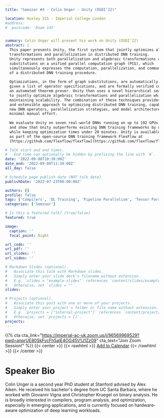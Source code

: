 ```yaml
---
title: "Seminar #4 - Colin Unger - Unity (OSDI'22)"

location: Huxley 315 - Imperial College London
#address:
#  postcode: 'Room 145'


summary: Colin Unger will present his work on Unity (OSDI'22)
abstract: |
  This paper presents Unity, the first system that jointly optimizes algebraic
  transformations and parallelization in distributed DNN training.
  Unity represents both parallelization and algebraic transformations as
  substitutions on a unified parallel computation graph (PCG), which 
  simultaneously expresses the computation, parallelization, and communication
  of a distributed DNN training procedure.
  
  Optimizations, in the form of graph substitutions, are automatically generated
  given a list of operator specifications, and are formally verified correct using
  an automated theorem prover. Unity then uses a novel hierarchical search algorithm
  to jointly optimize algebraic transformations and parallelization while 
  maintaining scalability. The combination of these techniques provides a generic
  and extensible approach to optimizing distributed DNN training, capable of integrating
  new DNN operators, parallelization strategies, and model architectures with
  minimal manual effort.
  
  We evaluate Unity on seven real-world DNNs running on up to 192 GPUs on 32 nodes
  and show that Unity outperforms existing DNN training frameworks by up to 3.6×
  while keeping optimization times under 20 minutes. Unity is available to use
  as part of the open-source DNN training framework FlexFlow at
  [https://github.com/flexflow/flexflow](https://github.com/flexflow/flexflow).

# Talk start and end times.
#   End time can optionally be hidden by prefixing the line with `#`.
date: '2022-09-08T10:30:00Z'
date_end: '2022-09-08T11:30:00Z'
all_day: false

# Schedule page publish date (NOT talk date).
publishDate: '2022-07-23T00:00:00Z'

authors: []
profile: false
tags: ['Compilers', 'DL Training', 'Pipeline Parallelism', 'Tensor Parallelism', 'Data Parallelism', 'Algebraic Optimization', 'Verification', 'Strategy Search']
categories: ['Seminar']

# Is this a featured talk? (true/false)
featured: true

image:
  caption: ''
  focal_point: Right

url_code: ''
url_pdf: ''
url_slides: ''
url_video: ''

# Markdown Slides (optional).
#   Associate this talk with Markdown slides.
#   Simply enter your slide deck's filename without extension.
#   E.g. `slides = "example-slides"` references `content/slides/example-slides.md`.
#   Otherwise, set `slides = ""`.
slides:

# Projects (optional).
#   Associate this post with one or more of your projects.
#   Simply enter your project's folder or file name without extension.
#   E.g. `projects = ["internal-project"]` references `content/project/deep-learning/index.md`.
#   Otherwise, set `projects = []`.
projects:
---
```


{{% cta cta_link="https://imperial-ac-uk.zoom.us/j/96569969529?pwd=anprUE80SkFvcFh5ajE4OG45V1J1Zz09" cta_text="Join Zoom Session!" %}}
{{< center >}}
{{< rawhtml >}}
<a title="Add to Calendar" class="addeventatc" data-id="uf14485709" href="https://www.addevent.com/event/uf14485709" target="_blank">Add to Calendar</a>
	<script type="text/javascript" src="https://cdn.addevent.com/libs/atc/1.6.1/atc.min.js" async defer></script>
{{< /rawhtml >}}
{{< /center >}}

# Speaker Bio

Colin Unger is a second year PhD student at Stanford advised by Alex Aiken. He received his bachelor's degree from UC Santa Barbara, where he worked with Giovanni Vigna and Christopher Kruegel on binary analysis. He is broadly interested in compilers, program analysis, and optimization, especially in emerging applications, and is currently focused on hardware-aware optimization of deep learning workloads.
